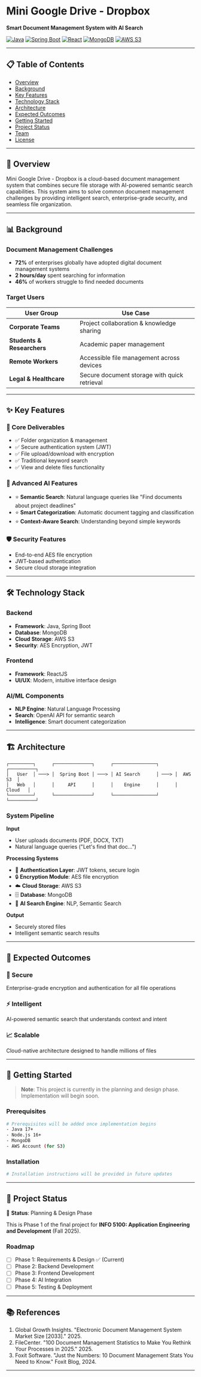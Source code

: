 # Mini Google Drive - Dropbox
**Smart Document Management System with AI Search**

[![Java](https://img.shields.io/badge/Java-ED8B00?style=for-the-badge&logo=openjdk&logoColor=white)]()
[![Spring Boot](https://img.shields.io/badge/Spring_Boot-6DB33F?style=for-the-badge&logo=spring-boot&logoColor=white)]()
[![React](https://img.shields.io/badge/React-20232A?style=for-the-badge&logo=react&logoColor=61DAFB)]()
[![MongoDB](https://img.shields.io/badge/MongoDB-4EA94B?style=for-the-badge&logo=mongodb&logoColor=white)]()
[![AWS S3](https://img.shields.io/badge/AWS_S3-569A31?style=for-the-badge&logo=amazon-s3&logoColor=white)]()

---

## 📋 Table of Contents
- [Overview](#overview)
- [Background](#background)
- [Key Features](#key-features)
- [Technology Stack](#technology-stack)
- [Architecture](#architecture)
- [Expected Outcomes](#expected-outcomes)
- [Getting Started](#getting-started)
- [Project Status](#project-status)
- [Team](#team)
- [License](#license)

---

## 🌟 Overview

Mini Google Drive - Dropbox is a cloud-based document management system that combines secure file storage with AI-powered semantic search capabilities. This system aims to solve common document management challenges by providing intelligent search, enterprise-grade security, and seamless file organization.

---

## 📊 Background

### Document Management Challenges

- **72%** of enterprises globally have adopted digital document management systems
- **2 hours/day** spent searching for information
- **46%** of workers struggle to find needed documents

### Target Users

| User Group | Use Case |
|------------|----------|
| **Corporate Teams** | Project collaboration & knowledge sharing |
| **Students & Researchers** | Academic paper management |
| **Remote Workers** | Accessible file management across devices |
| **Legal & Healthcare** | Secure document storage with quick retrieval |

---

## ✨ Key Features

### 🔐 Core Deliverables
- ✅ Folder organization & management
- ✅ Secure authentication system (JWT)
- ✅ File upload/download with encryption
- ✅ Traditional keyword search
- ✅ View and delete files functionality

### 🤖 Advanced AI Features
- ⭐ **Semantic Search**: Natural language queries like "Find documents about project deadlines"
- ⭐ **Smart Categorization**: Automatic document tagging and classification
- ⭐ **Context-Aware Search**: Understanding beyond simple keywords

### 🛡️ Security Features
- End-to-end AES file encryption
- JWT-based authentication
- Secure cloud storage integration

---

## 🛠️ Technology Stack

### Backend
- **Framework**: Java, Spring Boot
- **Database**: MongoDB
- **Cloud Storage**: AWS S3
- **Security**: AES Encryption, JWT

### Frontend
- **Framework**: ReactJS
- **UI/UX**: Modern, intuitive interface design

### AI/ML Components
- **NLP Engine**: Natural Language Processing
- **Search**: OpenAI API for semantic search
- **Intelligence**: Smart document categorization

---

## 🏗️ Architecture
```
┌─────────┐      ┌──────────────┐      ┌────────────────┐      ┌──────────┐
│   User  │ ───> │  Spring Boot │ ───> │ AI Search      │ ───> │  AWS S3  │
│   Web   │      │     API      │      │    Engine      │      │  Cloud   │
└─────────┘      └──────────────┘      └────────────────┘      └──────────┘
```

### System Pipeline

**Input**
- User uploads documents (PDF, DOCX, TXT)
- Natural language queries ("Let's find that doc...")

**Processing Systems**
- 🔐 **Authentication Layer**: JWT tokens, secure login
- 🔒 **Encryption Module**: AES file encryption
- ☁️ **Cloud Storage**: AWS S3
- 🗄️ **Database**: MongoDB
- 🤖 **AI Search Engine**: NLP, Semantic Search

**Output**
- Securely stored files
- Intelligent semantic search results

---

## 🎯 Expected Outcomes

### 🔐 Secure
Enterprise-grade encryption and authentication for all file operations

### ⚡ Intelligent
AI-powered semantic search that understands context and intent

### 📈 Scalable
Cloud-native architecture designed to handle millions of files

---

## 🚀 Getting Started

> **Note**: This project is currently in the planning and design phase. Implementation will begin soon.

### Prerequisites
```bash
# Prerequisites will be added once implementation begins
- Java 17+
- Node.js 16+
- MongoDB
- AWS Account (for S3)
```

### Installation
```bash
# Installation instructions will be provided in future updates
```

---

## 📌 Project Status

🚧 **Status**: Planning & Design Phase

This is Phase 1 of the final project for **INFO 5100: Application Engineering and Development** (Fall 2025).

### Roadmap
- [ ] Phase 1: Requirements & Design ✅ (Current)
- [ ] Phase 2: Backend Development
- [ ] Phase 3: Frontend Development
- [ ] Phase 4: AI Integration
- [ ] Phase 5: Testing & Deployment

---

## 📚 References

1. Global Growth Insights. "Electronic Document Management System Market Size [2033]." 2025.
2. FileCenter. "100 Document Management Statistics to Make You Rethink Your Processes in 2025." 2025.
3. Foxit Software. "Just the Numbers: 10 Document Management Stats You Need to Know." Foxit Blog, 2024.

---

